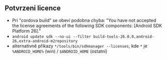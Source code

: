 ## Potvrzeni licence
- Pri "cordova build" se obevi podobna chyba: "You have not accepted the license agreements of the following SDK components: [Android SDK Platform 26]."
- `android update sdk --no-ui --filter build-tools-26.0.0,android-26,extra-android-m2repository`
- alternativně příkazy `*/tools/bin/sdkmanager --licenses`, kde `*` je `%ANDROID_HOME%` (win) / `$ANDROID_HOME` (ostatní)
